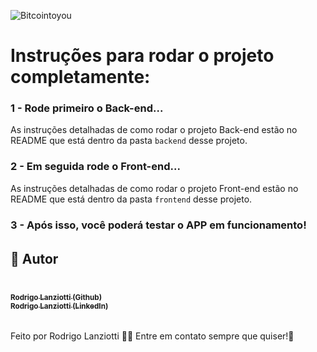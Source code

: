 ![Bitcointoyou](https://bitcointoyou.com/_next/static/media/logoAzul.c6609791.png)

# Instruções para rodar o projeto completamente:

### 1 - Rode primeiro o Back-end...

As instruções detalhadas de como rodar o projeto Back-end estão no README que está dentro da pasta ``backend`` desse projeto.

### 2 - Em seguida rode o Front-end...

As instruções detalhadas de como rodar o projeto Front-end estão no README que está dentro da pasta ``frontend`` desse projeto.

### 3 - Após isso, você poderá testar o APP em funcionamento!

######

## :man: Autor
<a href="https://github.com/lanziotti/">
 <br />
 <sub><b>Rodrigo Lanziotti (Github)</b></sub>
</a>
<a href="https://www.linkedin.com/in/rodrigo-lanziotti-16a64966/">
 <br />
 <sub><b>Rodrigo Lanziotti (LinkedIn)</b></sub>
</a>

######

Feito por Rodrigo Lanziotti :wave::wave: Entre em contato sempre que quiser!🚀